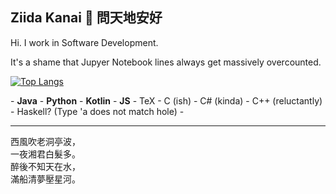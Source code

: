 ## Ziida Kanai 🐉 問天地安好

Hi. I work in Software Development.

It's a shame that Jupyer Notebook lines always get massively overcounted. 

<!-- ![Anurag's GitHub stats](https://github-readme-stats.vercel.app/api?username=Adrakaris&count_private=true&show_icons=true&theme=monokai) -->

 [![Top Langs](https://github-readme-stats.vercel.app/api/top-langs/?username=Adrakaris&layout=compact&theme=monokai&count_private=true)](https://github.com/anuraghazra/github-readme-stats) 

\- **Java** - **Python** - **Kotlin** - **JS** - TeX - C (ish) - C# (kinda) - C++ (reluctantly) - Haskell? (Type 'a does not match hole) -

-----

<!-- 日日采莲去，洲张多暮归。  
弄篙莫溅水，畏湿红莲衣。-->
西風吹老洞亭波，    
一夜湘君白髮多。   
醉後不知天在水，   
滿船清夢壓星河。   
